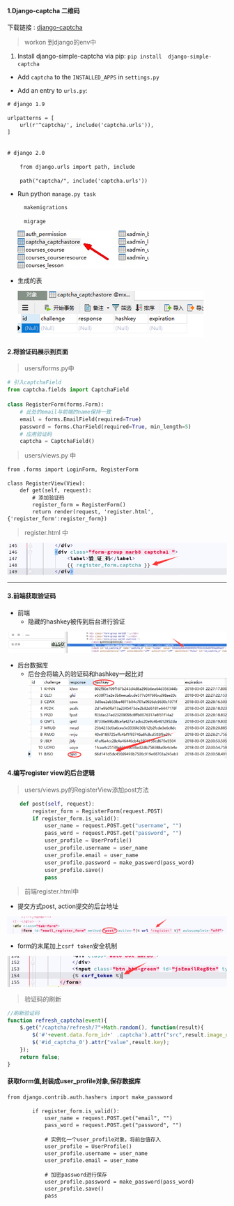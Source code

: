 #### 1.Django-captcha 二维码

下载链接 : [django-captcha](http://django-simple-captcha.readthedocs.io/en/latest/usage.html#installation)

> workon 到django的env中

1. Install django-simple-captcha via pip: `pip install  django-simple-captcha`

* Add `captcha` to the `INSTALLED_APPS` in  `settings.py`

* Add an entry to  `urls.py`:

```
# django 1.9

urlpatterns = [
    url(r'^captcha/', include('captcha.urls')),
]


# django 2.0

    from django.urls import path, include

    path("captcha/", include('captcha.urls'))
```

* Run python `manage.py task`

  ```
    makemigrations

    migrage
  ```

  ![](/assets/captcha.jpg)
  
- 生成的表

  ![](/assets/capt.png)
  

#### 2.将验证码展示到页面

> users/forms.py中

```python
# 引入captchaField
from captcha.fields import CaptchaField

class RegisterForm(forms.Form):
    # 此处的email与前端的name保持一致
    email = forms.EmailField(required=True)
    password = forms.CharField(required=True, min_length=5)
    # 应用验证码
    captcha = CaptchaField()
```

> users/views.py 中

```
from .forms import LoginForm, RegisterForm

class RegisterView(View):
    def get(self, request):
        # 添加验证码
        register_form = RegisterForm()
        return render(request, 'register.html', {'register_form':register_form})
```
> register.html 中

![](/assets/a1.png)

---
#### 3.前端获取验证码
- 前端
    - 隐藏的hashkey被传到后台进行验证
    
![](/assets/cap1.png) 
    
- 后台数据库
    - 后台会将输入的验证码和hashkey一起比对
![](/assets/33.png)

#### 4.编写register view的后台逻辑
> users/views.py的RegisterView添加post方法

```py
    def post(self, request):
        register_form = RegisterForm(request.POST)
        if register_form.is_valid():
            user_name = request.POST.get("username", "")
            pass_word = request.POST.get("password", "")
            user_profile = UserProfile()
            user_profile.username = user_name
            user_profile.email = user_name
            user_profile.password = make_password(pass_word)
            user_profile.save()
            pass
```
> 前端register.html中

- 提交方式post, action提交的后台地址

![](/assets/post.png)

- form的末尾加上`csrf token`安全机制

![](/assets/csrf.png)

> 验证码的刷新

```js
//刷新验证码
function refresh_captcha(event){
    $.get("/captcha/refresh/?"+Math.random(), function(result){
        $('#'+event.data.form_id+' .captcha').attr("src",result.image_url);
        $('#id_captcha_0').attr("value",result.key);
    });
    return false;
}

```

#### 获取form值,封装成user_profile对象,保存数据库

```
from django.contrib.auth.hashers import make_password

        if register_form.is_valid():
            user_name = request.POST.get("email", "")
            pass_word = request.POST.get("password", "")

            # 实例化一个user_profile对象，将前台值存入
            user_profile = UserProfile()
            user_profile.username = user_name
            user_profile.email = user_name

            # 加密password进行保存
            user_profile.password = make_password(pass_word)
            user_profile.save()
            pass
```

